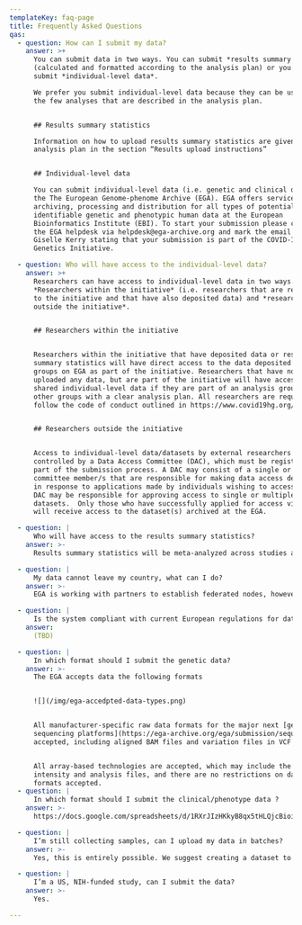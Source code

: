 ```yaml
---
templateKey: faq-page
title: Frequently Asked Questions
qas:
  - question: How can I submit my data?
    answer: >+
      You can submit data in two ways. You can submit *results summary statistics**
      (calculated and formatted according to the analysis plan) or you can
      submit *individual-level data*.

      We prefer you submit individual-level data because they can be used beyond
      the few analyses that are described in the analysis plan.


      ## Results summary statistics

      Information on how to upload results summary statistics are given in the
      analysis plan in the section “Results upload instructions”


      ## Individual-level data

      You can submit individual-level data (i.e. genetic and clinical data) via
      the The European Genome-phenome Archive (EGA). EGA offers services for
      archiving, processing and distribution for all types of potentially
      identifiable genetic and phenotypic human data at the European
      Bioinformatics Institute (EBI). To start your submission please contact
      the EGA helpdesk via helpdesk@ega-archive.org and mark the email F.A.O
      Giselle Kerry stating that your submission is part of the COVID-19 Host
      Genetics Initiative.

  - question: Who will have access to the individual-level data?
    answer: >+
      Researchers can have access to individual-level data in two ways.
      *Researchers within the initiative* (i.e. researchers that are registered
      to the initiative and that have also deposited data) and *researchers
      outside the initiative*.


      ## Researchers within the initiative


      Researchers within the initiative that have deposited data or results
      summary statistics will have direct access to the data deposited by other
      groups on EGA as part of the initiative. Researchers that have not
      uploaded any data, but are part of the initiative will have access to the
      shared individual-level data if they are part of an analysis group or
      other groups with a clear analysis plan. All researchers are required to
      follow the code of conduct outlined in https://www.covid19hg.org/about/.


      ## Researchers outside the initiative


      Access to individual-level data/datasets by external researchers is
      controlled by a Data Access Committee (DAC), which must be registered as
      part of the submission process. A DAC may consist of a single or several
      committee member/s that are responsible for making data access decisions
      in response to applications made by individuals wishing to access data.  A
      DAC may be responsible for approving access to single or multiple
      datasets.  Only those who have successfully applied for access via the DAC
      will receive access to the dataset(s) archived at the EGA.

  - question: |
      Who will have access to the results summary statistics?
    answer: >-
      Results summary statistics will be meta-analyzed across studies and immediately made available to the scientific community via the website result browser, via [GWAS catalog](https://www.ebi.ac.uk/gwas/), [Open Target Platform](https://www.targetvalidation.org/) and other portals.

  - question: |
      My data cannot leave my country, what can I do?
    answer: >-
      EGA is working with partners to establish federated nodes, however, these are still in development at this time.

  - question: |
      Is the system compliant with current European regulations for data protection?
    answer:
      (TBD)

  - question: |
      In which format should I submit the genetic data?
    answer: >-
      The EGA accepts data the following formats


      ![](/img/ega-accedpted-data-types.png)


      All manufacturer-specific raw data formats for the major next [generation
      sequencing platforms](https://ega-archive.org/ega/submission/sequence) are
      accepted, including aligned BAM files and variation files in VCF format.


      All array-based technologies are accepted, which may include the raw data,
      intensity and analysis files, and there are no restrictions on data
      formats accepted.
  - question: |
      In which format should I submit the clinical/phenotype data ?
    answer: >-
      https://docs.google.com/spreadsheets/d/1RXrJIzHKkyB8qx5tHLQjcBioiDAOrQ3odAuqMS3pUUI/edit?usp=sharing

  - question: |
      I’m still collecting samples, can I upload my data in batches?
    answer: >-
      Yes, this is entirely possible. We suggest creating a dataset to submit every 500 samples.

  - question: |
      I’m a US, NIH-funded study, can I submit the data?
    answer: >-
      Yes.

---
```

